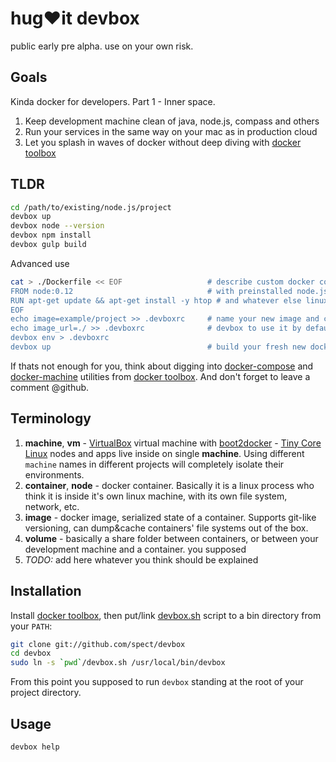 # hug❤it devbox

public early pre alpha. use on your own risk.

## Goals

Kinda docker for developers. Part 1 - Inner space.

1. Keep development machine clean of java, node.js, compass and others
2. Run your services in the same way on your mac as in production cloud
3. Let you splash in waves of docker without deep diving with [docker toolbox](https://www.docker.com/docker-toolbox)


## TLDR

```bash
cd /path/to/existing/node.js/project
devbox up
devbox node --version
devbox npm install
devbox gulp build
```

Advanced use
```bash
cat > ./Dockerfile << EOF                   # describe custom docker container
FROM node:0.12                              # with preinstalled node.js v0.12
RUN apt-get update && apt-get install -y htop # and whatever else linux software
EOF                                         
echo image=example/project >> .devboxrc     # name your new image and configure
echo image_url=./ >> .devboxrc              # devbox to use it by default
devbox env > .devboxrc                      
devbox up                                   # build your fresh new docker image
```

If thats not enough for you, think about digging into [docker-compose](https://docs.docker.com/compose/yml/) and [docker-machine](https://docs.docker.com/machine/) utilities from [docker toolbox](https://www.docker.com/docker-toolbox). And don't forget to leave a comment @github.


## Terminology

1. **machine**, **vm** - [VirtualBox](https://www.virtualbox.org) virtual machine with [boot2docker](http://boot2docker.io) - [Tiny Core Linux](http://tinycorelinux.net/) nodes and apps live inside on single **machine**. Using different `machine` names in different projects will completely isolate their environments.
2. **container**, **node** - docker container. Basically it is a linux process who think it is inside it's own linux machine, with its own file system, network, etc.
3. **image** - docker image, serialized state of a container. Supports git-like versioning, can dump&cache containers' file systems out of the box.
4. **volume** - basically a share folder between containers, or between your development machine and a container. you supposed
4. *TODO:* add here whatever you think should be explained


## Installation

Install [docker toolbox](https://www.docker.com/docker-toolbox), then put/link [devbox.sh](devbox.sh) script to a bin directory from your `PATH`:

```bash
git clone git://github.com/spect/devbox
cd devbox
sudo ln -s `pwd`/devbox.sh /usr/local/bin/devbox
```

From this point you supposed to run `devbox` standing at the root of your project directory.


## Usage

```bash
devbox help
```
